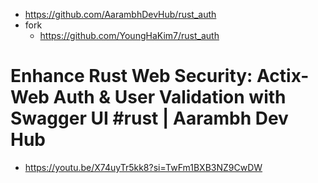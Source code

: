 - https://github.com/AarambhDevHub/rust_auth
 - fork
   - https://github.com/YoungHaKim7/rust_auth

# Enhance Rust Web Security: Actix-Web Auth & User Validation with Swagger UI #rust | Aarambh Dev Hub
- https://youtu.be/X74uyTr5kk8?si=TwFm1BXB3NZ9CwDW
